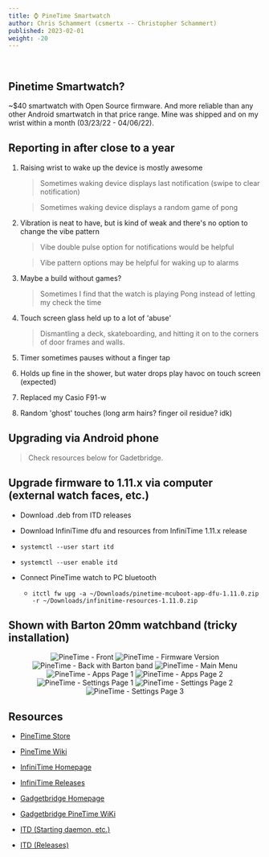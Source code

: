```yaml
---
title: ⌚ PineTime Smartwatch
author: Chris Schammert (csmertx -- Christopher Schammert)
published: 2023-02-01
weight: -20
---
```


<br />

## Pinetime Smartwatch?

~$40 smartwatch with Open Source firmware. And more reliable than any other Android smartwatch in that price range. Mine was shipped and on my wrist within a month (03/23/22 - 04/06/22).

## Reporting in after close to a year

1. Raising wrist to wake up the device is mostly awesome

    > Sometimes waking device displays last notification (swipe to clear notification)

    >  Sometimes waking device displays a random game of pong

2. Vibration is neat to have, but is kind of weak and there's no option to change the vibe pattern

    > Vibe double pulse option for notifications would be helpful

    > Vibe pattern options may be helpful for waking up to alarms

3. Maybe a build without games?

    > Sometimes I find that the watch is playing Pong instead of letting my check the time

4. Touch screen glass held up to a lot of 'abuse'

    > Dismantling a deck, skateboarding, and hitting it on to the corners of door frames and walls.

5. Timer sometimes pauses without a finger tap

6. Holds up fine in the shower, but water drops play havoc on touch screen (expected)

7. Replaced my Casio F91-w

8. Random 'ghost' touches (long arm hairs? finger oil residue? idk)


## Upgrading via Android phone

> Check resources below for Gadetbridge.


## Upgrade firmware to 1.11.x via computer (external watch faces, etc.)

- Download .deb from ITD releases

- Download InfiniTime dfu and resources from InfiniTime 1.11.x release

- ```systemctl --user start itd```


- ```systemctl --user enable itd```

- Connect PineTime watch to PC bluetooth

    - ```itctl fw upg -a ~/Downloads/pinetime-mcuboot-app-dfu-1.11.0.zip -r ~/Downloads/infinitime-resources-1.11.0.zip```


## Shown with Barton 20mm watchband (tricky installation)

<div style="text-align: center;">

<img src="/Linux/Devices/images/pinetime_230122_front.jpg" title="PineTime - Front"/>

<img src="/Linux/Devices/images/pinetime_230122_version.jpg" title="PineTime - Firmware Version"/>

<img src="/Linux/Devices/images/pinetime_230122_back.jpg" title="PineTime - Back with Barton band"/>

<img src="/Linux/Devices/images/pinetime_230122_main.jpg" title="PineTime - Main Menu"/>

<img src="/Linux/Devices/images/pinetime_230122_apps_pg1.jpg" title="PineTime - Apps Page 1"/>

<img src="/Linux/Devices/images/pinetime_230122_apps_pg2.jpg" title="PineTime - Apps Page 2"/>

<img src="/Linux/Devices/images/pinetime_230122_settings_pg1.jpg" title="PineTime - Settings Page 1"/>

<img src="/Linux/Devices/images/pinetime_230122_settings_pg2.jpg" title="PineTime - Settings Page 2"/>

<img src="/Linux/Devices/images/pinetime_230122_settings_pg3.jpg" title="PineTime - Settings Page 3"/>

</div>


## Resources

- [PineTime Store](https://www.pine64.org/pinetime/)

- [PineTime Wiki](https://wiki.pine64.org/index.php/PineTime)

- [InfiniTime Homepage](https://infinitime.io/)

- [InfiniTime Releases](https://github.com/InfiniTimeOrg/InfiniTime/releases)

- [Gadgetbridge Homepage](https://www.gadgetbridge.org/)

- [Gadgetbridge PineTime WiKi](https://codeberg.org/Freeyourgadget/Gadgetbridge/wiki/PineTime)

- [ITD (Starting daemon, etc.)](https://gitea.arsenm.dev/Arsen6331/itd)

- [ITD (Releases)](https://gitea.arsenm.dev/Arsen6331/itd/releases)